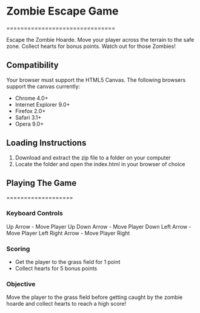 # Zombie Escape Game
===============================

Escape the Zombie Hoarde.  Move your player across the terrain to the safe zone.
Collect hearts for bonus points.  Watch out for those Zombies!

## Compatibility

Your browser must support the HTML5 Canvas.  The following browsers support the canvas currently:

* Chrome 4.0+
* Internet Explorer 9.0+
* Firefox 2.0+
* Safari 3.1+
* Opera 9.0+

## Loading Instructions

1. Download and extract the zip file to a folder on your computer
2. Locate the folder and open the index.html in your browser of choice


## Playing The Game
===================

### Keyboard Controls

Up Arrow - Move Player Up
Down Arrow - Move Player Down
Left Arrow - Move Player Left
Right Arrow - Move Player Right

### Scoring

* Get the player to the grass field for 1 point
* Collect hearts for 5 bonus points


### Objective

Move the player to the grass field before getting caught by the zombie hoarde
and collect hearts to reach a high score!
